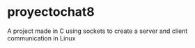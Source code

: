 # proyectochat8
A project made in C using sockets to create a server and client communication in Linux
